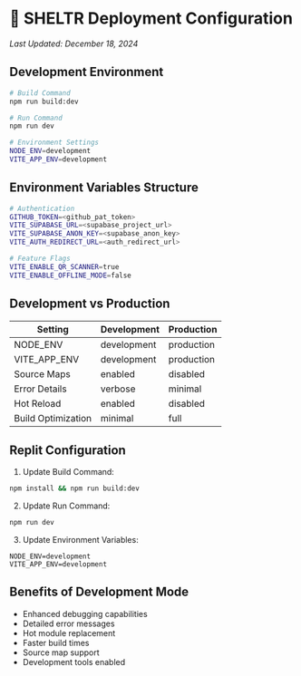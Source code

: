 # 🚀 SHELTR Deployment Configuration
*Last Updated: December 18, 2024*

## Development Environment
```bash
# Build Command
npm run build:dev

# Run Command
npm run dev

# Environment Settings
NODE_ENV=development
VITE_APP_ENV=development
```

## Environment Variables Structure
```bash
# Authentication
GITHUB_TOKEN=<github_pat_token>
VITE_SUPABASE_URL=<supabase_project_url>
VITE_SUPABASE_ANON_KEY=<supabase_anon_key>
VITE_AUTH_REDIRECT_URL=<auth_redirect_url>

# Feature Flags
VITE_ENABLE_QR_SCANNER=true
VITE_ENABLE_OFFLINE_MODE=false
```

## Development vs Production
| Setting | Development | Production |
|---------|-------------|------------|
| NODE_ENV | development | production |
| VITE_APP_ENV | development | production |
| Source Maps | enabled | disabled |
| Error Details | verbose | minimal |
| Hot Reload | enabled | disabled |
| Build Optimization | minimal | full |

## Replit Configuration
1. Update Build Command:
```bash
npm install && npm run build:dev
```

2. Update Run Command:
```bash
npm run dev
```

3. Update Environment Variables:
```env
NODE_ENV=development
VITE_APP_ENV=development
```

## Benefits of Development Mode
- Enhanced debugging capabilities
- Detailed error messages
- Hot module replacement
- Faster build times
- Source map support
- Development tools enabled 